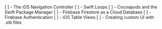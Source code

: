 [ ] - The iOS Navigation Controller
[ ] - Swift Loops
[ ] - Cocoapods and the Swift Package Manager
[ ] - Firebase Firestore as a Cloud Database
[ ] - Firebase Authentication
[ ] - iOS Table Views
[ ] - Creating custom UI with .xib files
